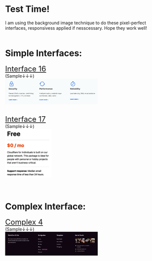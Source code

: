 # Test Time!

I am using the background image technique to do these pixel-perfect interfaces, responsivess applied if nesscessary. Hope they work well! 
<br><br>

# Simple Interfaces: <br>
<font size="5">[Interface 16](interface16.html) </font> <br> 
(Sample↓↓↓)<br>
<img src="i16/interface.16.png" alt="inter16" width="300"/> <br>  <br> 

<font size="5">[Interface 17](interface17.html)</font> <br>
(Sample↓↓↓)<br>
<img src="interface.17.png" alt="inter17" width="150"/>
<br><br><br>
# Complex Interface:<br>
<font size="5">[Complex 4](complex4.html)</font> <br>
(Sample↓↓↓)<br>
<img src="complex4/complex.04.png" alt="complex4" width="300"/>
